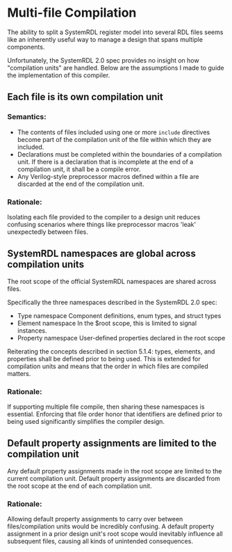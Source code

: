 Multi-file Compilation
======================

The ability to split a SystemRDL register model into several RDL files seems like
an inherently useful way to manage a design that spans multiple components.

Unfortunately, the SystemRDL 2.0 spec provides no insight on how "compilation units"
are handled. Below are the assumptions I made to guide the implementation of this
compiler.


Each file is its own compilation unit
-------------------------------------
### Semantics:

* The contents of files included using one or more `include` directives become
    part of the compilation unit of the file within which they are included.
* Declarations must be completed within the boundaries of a compilation unit.
    If there is a declaration that is incomplete at the end of a compilation unit,
    it shall be a compile error.
* Any Verilog-style preprocessor macros defined within a file are discarded at the
    end of the compilation unit.

### Rationale:
Isolating each file provided to the compiler to a design unit reduces
confusing scenarios where things like preprocessor macros 'leak' unexpectedly
between files.



SystemRDL namespaces are global across compilation units
--------------------------------------------------------
The root scope of the official SystemRDL namespaces are shared across files.

Specifically the three namespaces described in the SystemRDL 2.0 spec:

* Type namespace
    Component definitions, enum types, and struct types
* Element namespace
    In the $root scope, this is limited to signal instances.
* Property namespace
    User-defined properties declared in the root scope

Reiterating the concepts described in section 5.1.4: types, elements, and properties
shall be defined prior to being used. This is extended for compilation units and
means that the order in which files are compiled matters.

### Rationale:
If supporting multiple file compile, then sharing these namespaces is
essential.
Enforcing that file order honor that identifiers are defined prior to being
used significantly simplifies the compiler design.
    


Default property assignments are limited to the compilation unit
----------------------------------------------------------------
Any default property assignments made in the root scope are limited to the
current compilation unit. Default property assignments are discarded from the
root scope at the end of each compilation unit.

### Rationale:
Allowing default property assignments to carry over between files/compilation
units would be incredibly confusing.
A default property assignment in a prior design unit's root scope would
inevitably influence all subsequent files, causing all kinds of unintended
consequences.
